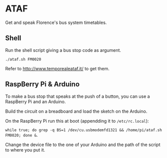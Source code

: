 # ATAF

Get and speak Florence's bus system timetables.


## Shell

Run the shell script giving a bus stop code as argument.

`./ataf.sh FM0020`

Refer to http://www.temporealeataf.it/ to get them.


## RaspBerry Pi & Arduino

To make a bus stop that speaks at the push of a button, you can use a RaspBerry Pi and an Arduino.

Build the circuit on a breadboard and load the sketch on the Arduino.

On the RaspBerry Pi run this at boot (appendding it to ``/etc/rc.local``):

`while true; do grep -q BS=1 /dev/cu.usbmodemfd1321 && /home/pi/ataf.sh FM0020; done &`.

Change the device file to the one of your Arduino and the path of the script to where you put it.

